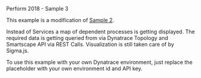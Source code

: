 Perform 2018 - Sample 3

This example is a modification of [Sample 2](../02-topology-service-tagging).

Instead of Services a map of dependent processes is getting displayed.
The required data is getting queried from via Dynatrace Topology and Smartscape API via REST Calls.
Visualization is still taken care of by Sigma.js.

To use this example with your own Dynatrace environment, just replace the placeholder with your own environment id and API key.